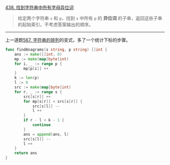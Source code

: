 [438. 找到字符串中所有字母异位词](https://leetcode.cn/problems/find-all-anagrams-in-a-string/)

> 给定两个字符串 `s` 和 `p`，找到 `s` 中所有 `p` 的 **异位词** 的子串，返回这些子串的起始索引。不考虑答案输出的顺序。

---

上一道题[567. 字符串的排列](https://leetcode.cn/problems/permutation-in-string/)的变式，多了一个统计下标的步骤。

```go
func findAnagrams(s string, p string) []int {
    ans := make([]int, 0)
    mp := make(map[byte]int)
    for i, _ := range p {
        mp[p[i]] ++
    }
    k := len(p)
    l := 0
    src := make(map[byte]int)
    for r, _ := range s {
        src[s[r]] ++
        for mp[s[r]] < src[s[r]] {
            src[s[l]] --
            l ++
        }
        if r - l < k - 1 {
            continue
        }
        ans = append(ans, l)
        src[s[l]] --
        l ++
    }
    return ans
}
```

